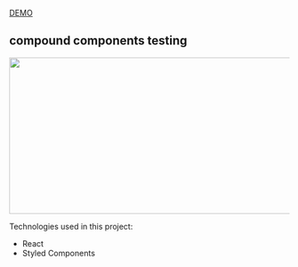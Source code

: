 [DEMO](https://preska-vetflix.netlify.app/)

## compound components testing

<p align="center">
  <img width="569" height="281" src="https://i.imgur.com/H9ZMuv2.png">
</p>

Technologies used in this project:

- React
- Styled Components
